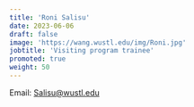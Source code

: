 ```yaml
---
title: 'Roni Salisu'
date: 2023-06-06
draft: false
image: 'https://wang.wustl.edu/img/Roni.jpg'
jobtitle: 'Visiting program trainee'
promoted: true
weight: 50
---
```

Email: Salisu@wustl.edu
